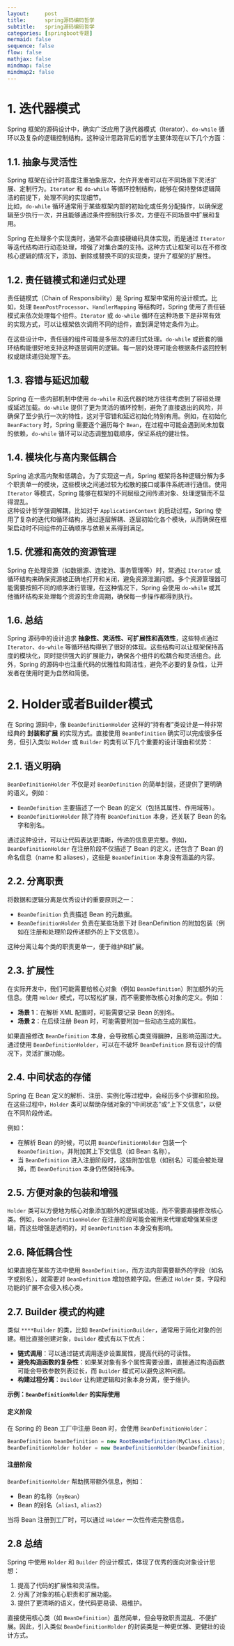 ```yaml
---
layout:     post
title:      spring源码编码哲学
subtitle:   spring源码编码哲学
categories: [springboot专题]
mermaid: false
sequence: false
flow: false
mathjax: false
mindmap: false
mindmap2: false
---
```


# 1. 迭代器模式
Spring 框架的源码设计中，确实广泛应用了迭代器模式（Iterator）、`do-while` 循环以及复杂的逻辑控制结构。这种设计思路背后的哲学主要体现在以下几个方面：

## 1.1. **抽象与灵活性**
Spring 框架在设计时高度注重抽象层次，允许开发者可以在不同场景下灵活扩展、定制行为。`Iterator` 和 `do-while` 等循环控制结构，能够在保持整体逻辑简洁的前提下，处理不同的实现细节。  
比如，`do-while` 循环通常用于某些框架内部的初始化或任务分配操作，以确保逻辑至少执行一次，并且能够通过条件控制执行多次，方便在不同场景中扩展和复用。

Spring 在处理多个实现类时，通常不会直接硬编码具体实现，而是通过 `Iterator` 等迭代结构进行动态处理，增强了对集合类的支持。这种方式让框架可以在不修改核心逻辑的情况下，添加、删除或替换不同的实现类，提升了框架的扩展性。

## 1.2. **责任链模式和递归式处理**
责任链模式（Chain of Responsibility）是 Spring 框架中常用的设计模式。比如，处理 `BeanPostProcessor`、`HandlerMapping` 等结构时，Spring 使用了责任链模式来依次处理每个组件。`Iterator` 或 `do-while` 循环在这种场景下是非常有效的实现方式，可以让框架依次调用不同的组件，直到满足特定条件为止。

在这些设计中，责任链的组件可能是多层次的递归式处理。`do-while` 或嵌套的循环结构能很好地支持这种逐层调用的逻辑。每一层的处理可能会根据条件返回控制权或继续递归处理下去。

## 1.3. **容错与延迟加载**
Spring 在一些内部机制中使用 `do-while` 和迭代器的地方往往考虑到了容错处理或延迟加载。`do-while` 提供了更为灵活的循环控制，避免了直接退出的风险，并确保了至少执行一次的特性，这对于容错和延迟初始化特别有用。例如，在初始化 `BeanFactory` 时，Spring 需要逐个遍历每个 `Bean`，在过程中可能会遇到尚未加载的依赖，`do-while` 循环可以动态调整加载顺序，保证系统的健壮性。

## 1.4. **模块化与高内聚低耦合**
Spring 追求高内聚和低耦合。为了实现这一点，Spring 框架将各种逻辑分解为多个职责单一的模块，这些模块之间通过较为松散的接口或事件系统进行通信。使用 `Iterator` 等模式，Spring 能够在框架的不同层级之间传递对象、处理逻辑而不显得混乱。  
这种设计哲学强调解耦，比如对于 `ApplicationContext` 的启动过程，Spring 使用了复杂的迭代和循环结构，通过逐层解耦、逐层初始化各个模块，从而确保在框架启动时不同组件的正确顺序与依赖关系得到满足。

## 1.5. **优雅和高效的资源管理**
Spring 在处理资源（如数据源、连接池、事务管理等）时，常通过 `Iterator` 或循环结构来确保资源被正确地打开和关闭，避免资源泄漏问题。多个资源管理器可能需要按照不同的顺序进行管理，在这种情况下，Spring 会使用 `do-while` 或其他循环结构来处理每个资源的生命周期，确保每一步操作都得到执行。

## 1.6. 总结
Spring 源码中的设计追求 **抽象性、灵活性、可扩展性和高效性**，这些特点通过 `Iterator`、`do-while` 等循环结构得到了很好的体现。这些结构可以让框架保持高度的模块化，同时提供强大的扩展能力，确保各个组件的松耦合和灵活组合。此外，Spring 的源码中也注重代码的优雅性和简洁性，避免不必要的复杂性，让开发者在使用时更为自然和简便。

# 2. Holder或者Builder模式
在 Spring 源码中，像 `BeanDefinitionHolder` 这样的“持有者”类设计是一种非常经典的 **封装和扩展** 的实现方式。直接使用 `BeanDefinition` 确实可以完成很多任务，但引入类似 `Holder` 或 `Builder` 的类有以下几个重要的设计理由和优势：

## 2.1. **语义明确**
`BeanDefinitionHolder` 不仅是对 `BeanDefinition` 的简单封装，还提供了更明确的语义。例如：

- `BeanDefinition` 主要描述了一个 Bean 的定义（包括其属性、作用域等）。
- `BeanDefinitionHolder` 除了持有 `BeanDefinition` 本身，还关联了 Bean 的名字和别名。

通过这种设计，可以让代码表达更清晰，传递的信息更完整。例如，`BeanDefinitionHolder` 在注册阶段不仅描述了 Bean 的定义，还包含了 Bean 的命名信息（name 和 aliases），这些是 `BeanDefinition` 本身没有涵盖的内容。

## 2.2. **分离职责**
将数据和逻辑分离是优秀设计的重要原则之一：

- `BeanDefinition` 负责描述 Bean 的元数据。
- `BeanDefinitionHolder` 负责在某些场景下对 BeanDefinition 的附加包装（例如在注册和处理阶段传递额外的上下文信息）。

这种分离让每个类的职责更单一，便于维护和扩展。

## 2.3. **扩展性**
在实际开发中，我们可能需要给核心对象（例如 `BeanDefinition`）附加额外的元信息。使用 `Holder` 模式，可以轻松扩展，而不需要修改核心对象的定义。例如：

- **场景 1**：在解析 XML 配置时，可能需要记录 Bean 的别名。
- **场景 2**：在后续注册 Bean 时，可能需要附加一些动态生成的属性。

如果直接修改 `BeanDefinition` 本身，会导致核心类变得臃肿，且影响范围过大。通过使用 `BeanDefinitionHolder`，可以在不破坏 `BeanDefinition` 原有设计的情况下，灵活扩展功能。

## 2.4. **中间状态的存储**
Spring 在 Bean 定义的解析、注册、实例化等过程中，会经历多个步骤和阶段。在这些过程中，`Holder` 类可以帮助存储对象的“中间状态”或“上下文信息”，以便在不同阶段传递。

例如：

- 在解析 Bean 的时候，可以用 `BeanDefinitionHolder` 包装一个 `BeanDefinition`，并附加其上下文信息（如 Bean 名称）。
- 当 `BeanDefinition` 进入注册阶段时，这些附加信息（如别名）可能会被处理掉，而 `BeanDefinition` 本身仍然保持纯净。

## 2.5. **方便对象的包装和增强**
`Holder` 类可以方便地为核心对象添加额外的逻辑或功能，而不需要直接修改核心类。例如，`BeanDefinitionHolder` 在注册阶段可能会被用来代理或增强某些逻辑，而这些增强是透明的，对 `BeanDefinition` 本身没有影响。

## 2.6. **降低耦合性**
如果直接在某些方法中使用 `BeanDefinition`，而方法内部需要额外的字段（如名字或别名），就需要对 `BeanDefinition` 增加依赖字段。但通过 `Holder` 类，字段和功能的扩展不会侵入核心类。

## 2.7. **Builder 模式的构建**
类似 `****Builder` 的类，比如 `BeanDefinitionBuilder`，通常用于简化对象的创建。相比直接创建对象，`Builder` 模式有以下优点：

- **链式调用**：可以通过链式调用逐步设置属性，提高代码的可读性。
- **避免构造函数的复杂性**：如果某对象有多个属性需要设置，直接通过构造函数可能会导致参数列表过长，而 `Builder` 模式可以避免这种问题。
- **构建过程分离**：`Builder` 让构建逻辑和对象本身分离，便于维护。

**示例：`BeanDefinitionHolder` 的实际使用**
#### 定义阶段
在 Spring 的 Bean 工厂中注册 Bean 时，会使用 `BeanDefinitionHolder`：

```java
BeanDefinition beanDefinition = new RootBeanDefinition(MyClass.class);
BeanDefinitionHolder holder = new BeanDefinitionHolder(beanDefinition, "myBean", new String[]{"alias1", "alias2"});
```

#### 注册阶段
`BeanDefinitionHolder` 帮助携带额外信息，例如：

- Bean 的名称（`myBean`）
- Bean 的别名（`alias1`, `alias2`）

当将 Bean 注册到工厂时，可以通过 `Holder` 一次性传递完整信息。

## 2.8 总结
Spring 中使用 `Holder` 和 `Builder` 的设计模式，体现了优秀的面向对象设计思想：

1. 提高了代码的扩展性和灵活性。
2. 分离了对象的核心职责和扩展功能。
3. 提供了更清晰的语义，使代码更易读、易维护。

直接使用核心类（如 `BeanDefinition`）虽然简单，但会导致职责混乱、不便扩展。因此，引入类似 `BeanDefinitionHolder` 的封装类是一种更优雅、更健壮的设计方式。
